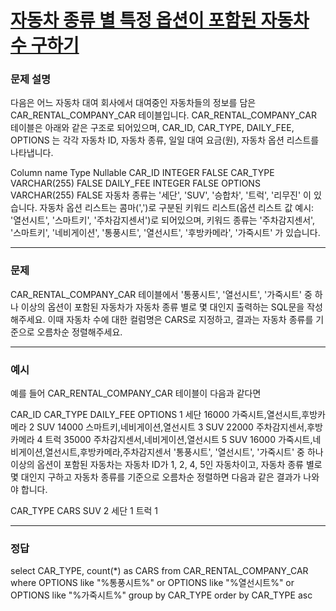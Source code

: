 # [자동차 종류 별 특정 옵션이 포함된 자동차 수 구하기](https://school.programmers.co.kr/learn/courses/30/lessons/151137)

### 문제 설명

다음은 어느 자동차 대여 회사에서 대여중인 자동차들의 정보를 담은 CAR_RENTAL_COMPANY_CAR 테이블입니다. CAR_RENTAL_COMPANY_CAR 테이블은 아래와 같은 구조로 되어있으며, CAR_ID, CAR_TYPE, DAILY_FEE, OPTIONS 는 각각 자동차 ID, 자동차 종류, 일일 대여 요금(원), 자동차 옵션 리스트를 나타냅니다.

Column name Type Nullable
CAR_ID INTEGER FALSE
CAR_TYPE VARCHAR(255) FALSE
DAILY_FEE INTEGER FALSE
OPTIONS VARCHAR(255) FALSE
자동차 종류는 '세단', 'SUV', '승합차', '트럭', '리무진' 이 있습니다. 자동차 옵션 리스트는 콤마(',')로 구분된 키워드 리스트(옵션 리스트 값 예시: '열선시트', '스마트키', '주차감지센서')로 되어있으며, 키워드 종류는 '주차감지센서', '스마트키', '네비게이션', '통풍시트', '열선시트', '후방카메라', '가죽시트' 가 있습니다.

---

### 문제

CAR_RENTAL_COMPANY_CAR 테이블에서 '통풍시트', '열선시트', '가죽시트' 중 하나 이상의 옵션이 포함된 자동차가 자동차 종류 별로 몇 대인지 출력하는 SQL문을 작성해주세요. 이때 자동차 수에 대한 컬럼명은 CARS로 지정하고, 결과는 자동차 종류를 기준으로 오름차순 정렬해주세요.

---

### 예시

예를 들어 CAR_RENTAL_COMPANY_CAR 테이블이 다음과 같다면

CAR_ID CAR_TYPE DAILY_FEE OPTIONS
1 세단 16000 가죽시트,열선시트,후방카메라
2 SUV 14000 스마트키,네비게이션,열선시트
3 SUV 22000 주차감지센서,후방카메라
4 트럭 35000 주차감지센서,네비게이션,열선시트
5 SUV 16000 가죽시트,네비게이션,열선시트,후방카메라,주차감지센서
'통풍시트', '열선시트', '가죽시트' 중 하나 이상의 옵션이 포함된 자동차는 자동차 ID가 1, 2, 4, 5인 자동차이고, 자동차 종류 별로 몇 대인지 구하고 자동차 종류를 기준으로 오름차순 정렬하면 다음과 같은 결과가 나와야 합니다.

CAR_TYPE CARS
SUV 2
세단 1
트럭 1

---

### 정답

select CAR_TYPE, count(\*) as CARS
from CAR_RENTAL_COMPANY_CAR
where OPTIONS like "%통풍시트%"
or OPTIONS like "%열선시트%"
or OPTIONS like "%가죽시트%"
group by CAR_TYPE
order by CAR_TYPE asc

